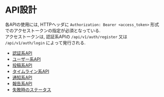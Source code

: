 # API設計
各APIの使用には, HTTPヘッダに `Authorization: Bearer <access_token>` 形式でのアクセストークンの指定が必須となっている.  
アクセストークンは, 認証系APIの `/api/v1/auth/register` 又は `/api/v1/auth/login` によって発行される.

- [認証系API](./api_design/auth.md)
- [ユーザー系API](./api_design/user.md)
- [投稿系API](./api_design/post.md)
- [タイムライン系API](./api_design/timeline.md)
- [通知系API](./api_design/notice.md)
- [報告系API](./api_design/report.md)
- [失敗時のステータス](./api_design/failure.md)